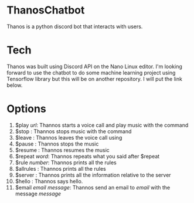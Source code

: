 # ThanosChatbot

Thanos is a python discord bot that interacts with users. 

# Tech

Thanos was built using Discord API on the Nano Linux editor. I'm looking forward to 
use the chatbot to do some machine learning project using Tensorflow library but this will be 
on another repository. I will put the link below.

# Options

1. $play *url*: Thannos starts a voice call and play music with the command
2. $stop : Thannos stops music with the command 
3. $leave : Thannos leaves the voice call using 
4. $pause : Thannos stops the music
5. $resume : Thannos resumes the music
6. $repeat *word*: Thannos repeats what you said after $repeat
7. $rule *number*: Thannos prints all the rules
8. $allrules : Thannos prints all the rules
9. $server : Thannos prints all the information relative to the server
10. $hello : Thannos says hello.
11. $email *email* *message*: Thannos send an email to *email* with the message *message*
